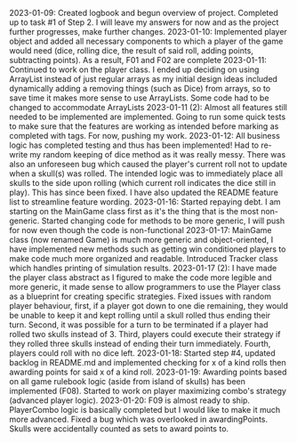 2023-01-09: Created logbook and begun overview of project. Completed up to task #1 of Step 2. I will leave my answers for now and as the project further progresses, make further changes.
2023-01-10: Implemented player object and added all necessary components to which a player of the game would need (dice, rolling dice, the result of said roll, adding points, subtracting points). As a result, F01 and F02 are complete
2023-01-11: Continued to work on the player class. I ended up deciding on using ArrayList instead of just regular arrays as my initial design ideas included dynamically adding a removing things (such as Dice) from arrays, so to save time it makes more sense to use ArrayLists. Some code had to be changed to accommodate ArrayLists
2023-01-11 (2): Almost all features still needed to be implemented are implemented. Going to run some quick tests to make sure that the features are working as intended before marking as completed with tags. For now, pushing my work.
2023-01-12: All business logic has completed testing and thus has been implemented! Had to re-write my random keeping of dice method as it was really messy. There was also an unforeseen bug which caused the player's current roll not to update when a skull(s) was rolled. The intended logic was to immediately place all skulls to the side upon rolling (which current roll indicates the dice still in play). This has since been fixed. I have also updated the README feature list to streamline feature wording.
2023-01-16: Started repaying debt. I am starting on the MainGame class first as it's the thing that is the most non-generic. Started changing code for methods to be more generic, I will push for now even though the code is non-functional
2023-01-17: MainGame class (now renamed Game) is much more generic and object-oriented, I have implemented new methods such as getting win conditioned players to make code much more organized and readable. Introduced Tracker class which handles printing of simulation results.
2023-01-17 (2): I have made the player class abstract as I figured to make the code more legible and more generic, it made sense to allow programmers to use the Player class as a blueprint for creating specific strategies. Fixed issues with random player behaviour, first, if a player got down to one die remaining, they would be unable to keep it and kept rolling until a skull rolled thus ending their turn. Second, it was possible for a turn to be terminated if a player had rolled two skulls instead of 3. Third, players could execute their strategy if they rolled three skulls instead of ending their turn immediately. Fourth, players could roll with no dice left.
2023-01-18: Started step #4, updated backlog in README.md and implemented checking for x of a kind rolls then awarding points for said x of a kind roll.
2023-01-19: Awarding points based on all game rulebook logic (aside from island of skulls) has been implemented (F08). Started to work on player maximizing combo's strategy (advanced player logic).
2023-01-20: F09 is almost ready to ship. PlayerCombo logic is basically completed but I would like to make it much more advanced. Fixed a bug which was overlooked in awardingPoints. Skulls were accidentally counted as sets to award points to.
